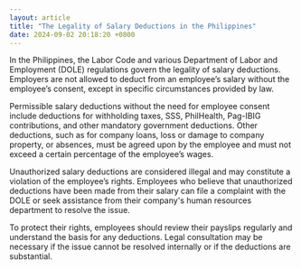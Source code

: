 ```yaml
---
layout: article
title: "The Legality of Salary Deductions in the Philippines"
date: 2024-09-02 20:18:20 +0800
---
```


<p>In the Philippines, the Labor Code and various Department of Labor and Employment (DOLE) regulations govern the legality of salary deductions. Employers are not allowed to deduct from an employee’s salary without the employee’s consent, except in specific circumstances provided by law.</p><p>Permissible salary deductions without the need for employee consent include deductions for withholding taxes, SSS, PhilHealth, Pag-IBIG contributions, and other mandatory government deductions. Other deductions, such as for company loans, loss or damage to company property, or absences, must be agreed upon by the employee and must not exceed a certain percentage of the employee’s wages.</p><p>Unauthorized salary deductions are considered illegal and may constitute a violation of the employee’s rights. Employees who believe that unauthorized deductions have been made from their salary can file a complaint with the DOLE or seek assistance from their company's human resources department to resolve the issue.</p><p>To protect their rights, employees should review their payslips regularly and understand the basis for any deductions. Legal consultation may be necessary if the issue cannot be resolved internally or if the deductions are substantial.</p>